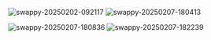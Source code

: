 
![swappy-20250202-092117](https://github.com/user-attachments/assets/de1bc92b-797c-472b-aff1-b0c417e0d39f)     ![swappy-20250207-180413](https://github.com/user-attachments/assets/7007b0e2-5d47-45da-8ceb-f48144a4c0f7)

![swappy-20250207-180836](https://github.com/user-attachments/assets/4f9e5d8a-e20b-4a3c-ac2e-4582c9dab7d0)     ![swappy-20250207-182239](https://github.com/user-attachments/assets/6a6b374d-28e8-4072-a61b-d85c750b3727)

                     









